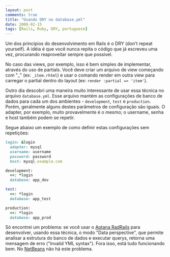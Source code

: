 ```yaml
---
layout: post
comments: true
title: "Usando DRY no database.yml"
date: 2008-02-15
tags: [Rails, Ruby, DRY, portuguese]
---
```

Um dos princípios do desenvolvimento em Rails é o DRY (don't repeat yourself). A idéia é que você nunca repita o código que já escreveu uma vez, procurando reaproveitar sempre que possível.

No caso das views, por exemplo, isso é bem simples de implementar, através do uso de partials. Você deve criar um arquivo de view começando com "\_" (ex: `_item.rhtml`) e usar o comando render em outra view para carregar o partial dentro do layout (ex: `render :partial => 'item'`).

Outro dia descobri uma maneira muito interessante de usar essa técnica no arquivo `database.yml`. Esse arquivo mantém as configurações de banco de dados para cada um dos ambientes - `development`, `test` e `production`. Porém, geralmente alguns destes parâmetros de configuração são iguais. O adapter, por exemplo, muito provavelmente é o mesmo; o username, senha e host também podem se repetir.

Segue abaixo um exemplo de como definir estas configurações sem repetições:

```ruby
login: &login
  adapter: mysql
  username: username
  password: password
  host: mysql.example.com

development:
  <<: *login
  database: app_dev

test:
  <<: *login
  database: app_test

production:
  <<: *login
  database: app_prod
```

Só encontrei um problema: se você usar o [Aptana RadRails](http://www.aptana.com/rails/) para desenvolver, usando essa técnica, o modo "Data perspective", que permite analisar a estrutura do banco de dados e executar querys, retorna uma mensagem de erro ("Invalid YML syntax"). Fora isso, está tudo funcionando bem. No [NetBeans](http://www.netbeans.org/) não há este problema.

